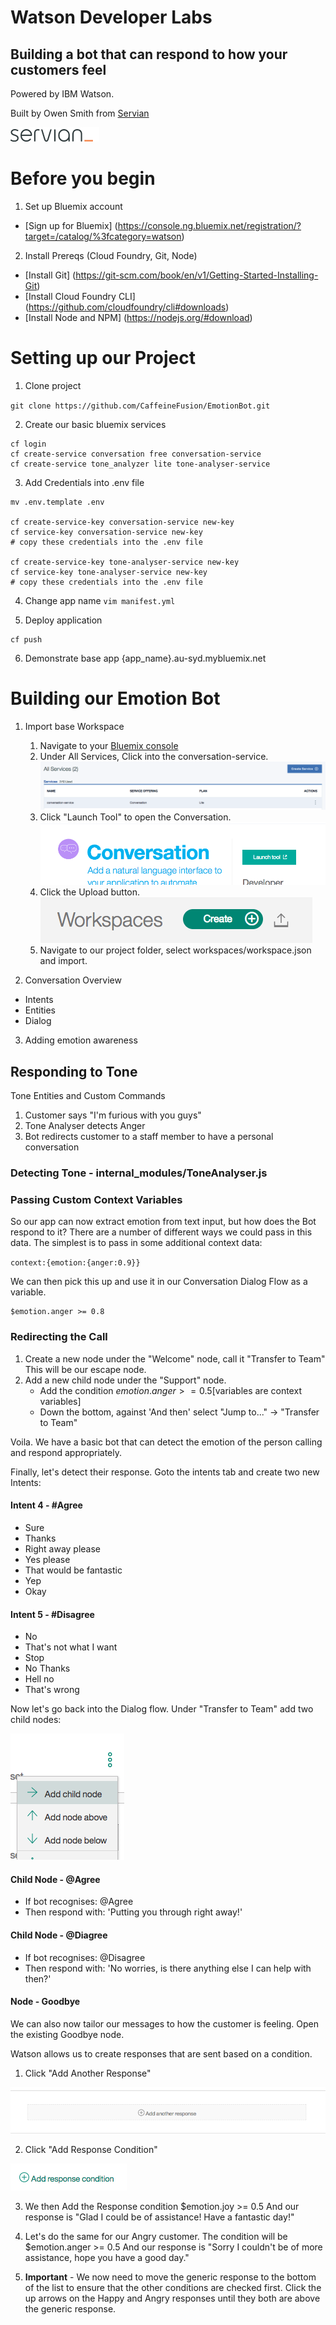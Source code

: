 # Watson Developer Labs
## Building a bot that can respond to how your customers feel
Powered by IBM Watson.

Built by Owen Smith from [Servian](servian.ai)

![Servian Logo](/screenshots/servian_logo.png)

# Before you begin
1. Set up Bluemix account
- [Sign up for Bluemix] (https://console.ng.bluemix.net/registration/?target=/catalog/%3fcategory=watson)

2. Install Prereqs (Cloud Foundry, Git, Node)
- [Install Git] (https://git-scm.com/book/en/v1/Getting-Started-Installing-Git)
- [Install Cloud Foundry CLI]
(https://github.com/cloudfoundry/cli#downloads)
- [Install Node and NPM]
(https://nodejs.org/#download)

# Setting up our Project
1. Clone project

`git clone https://github.com/CaffeineFusion/EmotionBot.git`

2. Create our basic bluemix services
```
cf login
cf create-service conversation free conversation-service
cf create-service tone_analyzer lite tone-analyser-service
```

3. Add Credentials into .env file
```
mv .env.template .env

cf create-service-key conversation-service new-key
cf service-key conversation-service new-key
# copy these credentials into the .env file

cf create-service-key tone-analyser-service new-key
cf service-key tone-analyser-service new-key
# copy these credentials into the .env file
```

4. Change app name
`vim manifest.yml`

5. Deploy application
```
cf push
```

6. Demonstrate base app {app_name}.au-syd.mybluemix.net


# Building our Emotion Bot
1. Import base Workspace
      1. Navigate to your [Bluemix console](https://console.au-syd.bluemix.net/dashboard/services)
      2. Under All Services, Click into the conversation-service.
      ![Conversation-Service](/screenshots/Conversation-Service.png)
      3. Click "Launch Tool" to open the Conversation.
      ![Launch-Tool](/screenshots/Launch-Tool.png)
      4. Click the Upload button.
      ![Upload-Workspace](/screenshots/Upload-Workspace.png)
      5. Navigate to our project folder, select workspaces/workspace.json and import.

2. Conversation Overview
- Intents
- Entities
- Dialog

3. Adding emotion awareness
## Responding to Tone
Tone Entities and Custom Commands
1. Customer says "I'm furious with you guys"
2. Tone Analyser detects Anger
3. Bot redirects customer to a staff member to have a personal conversation

### Detecting Tone - internal_modules/ToneAnalyser.js

### Passing Custom Context Variables
So our app can now extract emotion from text input, but how does the Bot respond to it? There are a number of different ways we could pass in this data. The simplest is to pass in some additional context data:

`context:{emotion:{anger:0.9}}`

We can then pick this up and use it in our Conversation Dialog Flow as a variable.

```
$emotion.anger >= 0.8
```

### Redirecting the Call
1. Create a new node under the "Welcome" node, call it "Transfer to Team"
This will be our escape node.
2. Add a new child node under the "Support" node.
    - Add the condition $emotion.anger >= 0.5 [$variables are context variables]
    - Down the bottom, against 'And then' select "Jump to..." -> "Transfer to Team"

Voila. We have a basic bot that can detect the emotion of the person calling and respond appropriately.

Finally, let's detect their response.
Goto the intents tab and create two new Intents:

#### Intent 4 - #Agree
- Sure
- Thanks
- Right away please
- Yes please
- That would be fantastic
- Yep
- Okay

#### Intent 5 - #Disagree
- No
- That's not what I want
- Stop
- No Thanks
- Hell no
- That's wrong


Now let's go back into the Dialog flow. Under "Transfer to Team" add two child nodes:

![Add Child Node](/screenshots/Add-Child-Node.png)

#### Child Node - \@Agree
- If bot recognises: \@Agree
- Then respond with: 'Putting you through right away!'

#### Child Node - \@Diagree
- If bot recognises: \@Disagree
- Then respond with: 'No worries, is there anything else I can help with then?'


#### Node - Goodbye
We can also now tailor our messages to how the customer is feeling. Open the existing Goodbye node.

Watson allows us to create responses that are sent based on a condition.
1. Click "Add Another Response"

![Add Response](/screenshots/Add-Another-Response.png)

2. Click "Add Response Condition"

![Add Response Condition](/screenshots/Response-Condition.png)

3. We then Add the Response condition $emotion.joy >= 0.5
And our response is "Glad I could be of assistance! Have a fantastic day!"

4. Let's do the same for our Angry customer.
The condition will be $emotion.anger >= 0.5
And our response is "Sorry I couldn't be of more assistance, hope you have a good day."

5. **Important** - We now need to move the generic response to the bottom of the list to ensure that the other conditions are checked first. Click the up arrows on the Happy and Angry responses until they both are above the generic response.
